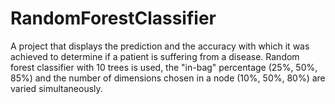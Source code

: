 # RandomForestClassifier
A project that displays the prediction and the accuracy with which it was achieved to determine if a patient is suffering from a disease. Random forest classifier with 10 trees is used, the "in-bag" percentage (25%, 50%, 85%) and the number of dimensions chosen in a node (10%, 50%, 80%) are varied simultaneously.

